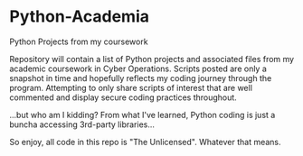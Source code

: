 # Python-Academia
Python Projects from my coursework

Repository will contain a list of Python projects and associated files from my academic coursework in Cyber Operations.
Scripts posted are only a snapshot in time and hopefully reflects my coding journey through the program.
Attempting to only share scripts of interest that are well commented and display secure coding practices throughout.

...but who am I kidding? From what I've learned, Python coding is just a buncha accessing 3rd-party libraries...

So enjoy, all code in this repo is "The Unlicensed". Whatever that means.
